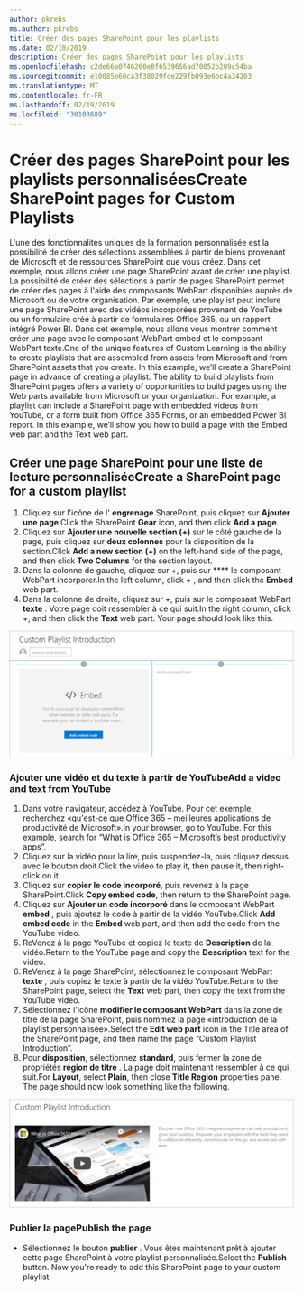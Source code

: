 ```yaml
---
author: pkrebs
ms.author: pkrebs
title: Créer des pages SharePoint pour les playlists
ms.date: 02/10/2019
description: Créer des pages SharePoint pour les playlists
ms.openlocfilehash: c2de66a0746260e8f6539656ad70052b209c54ba
ms.sourcegitcommit: e10085e60ca3f38029fde229fb093e6bc4a34203
ms.translationtype: MT
ms.contentlocale: fr-FR
ms.lasthandoff: 02/19/2019
ms.locfileid: "30103689"
---
```

# <a name="create-sharepoint-pages-for-custom-playlists"></a><span data-ttu-id="05275-103">Créer des pages SharePoint pour les playlists personnalisées</span><span class="sxs-lookup"><span data-stu-id="05275-103">Create SharePoint pages for Custom Playlists</span></span>

<span data-ttu-id="05275-p101">L'une des fonctionnalités uniques de la formation personnalisée est la possibilité de créer des sélections assemblées à partir de biens provenant de Microsoft et de ressources SharePoint que vous créez. Dans cet exemple, nous allons créer une page SharePoint avant de créer une playlist. La possibilité de créer des sélections à partir de pages SharePoint permet de créer des pages à l'aide des composants WebPart disponibles auprès de Microsoft ou de votre organisation. Par exemple, une playlist peut inclure une page SharePoint avec des vidéos incorporées provenant de YouTube ou un formulaire créé à partir de formulaires Office 365, ou un rapport intégré Power BI. Dans cet exemple, nous allons vous montrer comment créer une page avec le composant WebPart embed et le composant WebPart texte.</span><span class="sxs-lookup"><span data-stu-id="05275-p101">One of the unique features of Custom Learning is the ability to create playlists that are assembled from assets from Microsoft and from SharePoint assets that you create. In this example, we’ll create a SharePoint page in advance of creating a playlist. The ability to build playlists from SharePoint pages offers a variety of opportunities to build pages using the Web parts available from Microsoft or your organization. For example, a playlist can include a SharePoint page with embedded videos from YouTube, or a form built from Office 365 Forms, or an embedded Power BI report. In this example, we’ll show you how to build a page with the Embed web part and the Text web part.</span></span>  

## <a name="create-a-sharepoint-page-for-a-custom-playlist"></a><span data-ttu-id="05275-109">Créer une page SharePoint pour une liste de lecture personnalisée</span><span class="sxs-lookup"><span data-stu-id="05275-109">Create a SharePoint page for a custom playlist</span></span>

1. <span data-ttu-id="05275-110">Cliquez sur l'icône de l' **engrenage** SharePoint, puis cliquez sur **Ajouter une page**.</span><span class="sxs-lookup"><span data-stu-id="05275-110">Click the SharePoint **Gear** icon, and then click **Add a page**.</span></span>
2. <span data-ttu-id="05275-111">Cliquez sur **Ajouter une nouvelle section (+)** sur le côté gauche de la page, puis cliquez sur **deux colonnes** pour la disposition de la section.</span><span class="sxs-lookup"><span data-stu-id="05275-111">Click **Add a new section (+)** on the left-hand side of the page, and then click **Two Columns** for the section layout.</span></span>
3. <span data-ttu-id="05275-112">Dans la colonne de gauche, cliquez sur +, puis sur \*\*\*\* le composant WebPart incorporer.</span><span class="sxs-lookup"><span data-stu-id="05275-112">In the left column, click + , and then click the **Embed** web part.</span></span> 
4. <span data-ttu-id="05275-p102">Dans la colonne de droite, cliquez sur +, puis sur le composant WebPart **texte** . Votre page doit ressembler à ce qui suit.</span><span class="sxs-lookup"><span data-stu-id="05275-p102">In the right column, click +, and then click the **Text** web part. Your page should look like this.</span></span>

![CG-pagenewstart. png](media/cg-pagenewstart.png)

### <a name="add-a-video-and-text-from-youtube"></a><span data-ttu-id="05275-116">Ajouter une vidéo et du texte à partir de YouTube</span><span class="sxs-lookup"><span data-stu-id="05275-116">Add a video and text from YouTube</span></span>

1. <span data-ttu-id="05275-p103">Dans votre navigateur, accédez à YouTube. Pour cet exemple, recherchez «qu'est-ce que Office 365 – meilleures applications de productivité de Microsoft».</span><span class="sxs-lookup"><span data-stu-id="05275-p103">In your browser, go to YouTube. For this example, search for “What is Office 365 – Microsoft’s best productivity apps”.</span></span>
2. <span data-ttu-id="05275-119">Cliquez sur la vidéo pour la lire, puis suspendez-la, puis cliquez dessus avec le bouton droit.</span><span class="sxs-lookup"><span data-stu-id="05275-119">Click the video to play it, then pause it, then right-click on it.</span></span> 
3. <span data-ttu-id="05275-120">Cliquez sur **copier le code incorporé**, puis revenez à la page SharePoint.</span><span class="sxs-lookup"><span data-stu-id="05275-120">Click **Copy embed code**, then return to the SharePoint page.</span></span> 
4. <span data-ttu-id="05275-121">Cliquez sur **Ajouter un code incorporé** dans le composant WebPart **embed** , puis ajoutez le code à partir de la vidéo YouTube.</span><span class="sxs-lookup"><span data-stu-id="05275-121">Click **Add embed code** in the **Embed** web part, and then add the code from the YouTube video.</span></span>
5. <span data-ttu-id="05275-122">ReVenez à la page YouTube et copiez le texte de **Description** de la vidéo.</span><span class="sxs-lookup"><span data-stu-id="05275-122">Return to the YouTube page and copy the **Description** text for the video.</span></span> 
6. <span data-ttu-id="05275-123">ReVenez à la page SharePoint, sélectionnez le composant WebPart **texte** , puis copiez le texte à partir de la vidéo YouTube.</span><span class="sxs-lookup"><span data-stu-id="05275-123">Return to the SharePoint page, select the **Text** web part, then copy the text from the YouTube video.</span></span>
7. <span data-ttu-id="05275-124">Sélectionnez l'icône **modifier le composant WebPart** dans la zone de titre de la page SharePoint, puis nommez la page «introduction de la playlist personnalisée».</span><span class="sxs-lookup"><span data-stu-id="05275-124">Select the **Edit web part** icon  in the Title area of the SharePoint page, and then name the page “Custom Playlist Introduction”.</span></span> 
8. <span data-ttu-id="05275-p104">Pour **disposition**, sélectionnez **standard**, puis fermer la zone de propriétés **région de titre** . La page doit maintenant ressembler à ce qui suit.</span><span class="sxs-lookup"><span data-stu-id="05275-p104">For **Layout**, select **Plain**, then close **Title Region** properties pane. The page should now look something like the following.</span></span> 

![CG-pagenewfinish. png](media/cg-pagenewfinish.png)

### <a name="publish-the-page"></a><span data-ttu-id="05275-128">Publier la page</span><span class="sxs-lookup"><span data-stu-id="05275-128">Publish the page</span></span>

- <span data-ttu-id="05275-p105">Sélectionnez le bouton **publier** . Vous êtes maintenant prêt à ajouter cette page SharePoint à votre playlist personnalisée.</span><span class="sxs-lookup"><span data-stu-id="05275-p105">Select the **Publish** button. Now you're ready to add this SharePoint page to your custom playlist.</span></span> 